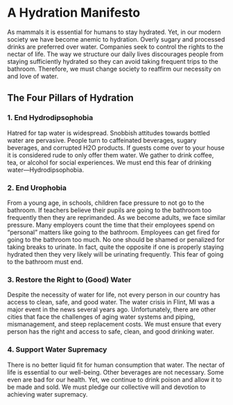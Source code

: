 # A Hydration Manifesto

As mammals it is essential for humans to stay hydrated. Yet, in our modern society we have become anemic to hydration. Overly sugary and processed drinks are preferred over water. Companies seek to control the rights to the nectar of life. The way we structure our daily lives discourages people from staying sufficiently hydrated so they can avoid taking frequent trips to the bathroom. Therefore, we must change society to reaffirm our necessity on and love of water. 

## The Four Pillars of Hydration

### 1.	End Hydrodipsophobia

Hatred for tap water is widespread. Snobbish attitudes towards bottled water are pervasive. People turn to caffeinated beverages, sugary beverages, and corrupted H2O products. If guests come over to your house it is considered rude to only offer them water. We gather to drink coffee, tea, or alcohol for social experiences. We must end this fear of drinking water—Hydrodipsophobia.

### 2.	End Urophobia

From a young age, in schools, children face pressure to not go to the bathroom. If teachers believe their pupils are going to the bathroom too frequently then they are reprimanded. As we become adults, we face similar pressure. Many employers count the time that their employees spend on “personal” matters like going to the bathroom. Employees can get fired for going to the bathroom too much. No one should be shamed or penalized for taking breaks to urinate. In fact, quite the opposite if one is properly staying hydrated then they very likely will be urinating frequently. This fear of going to the bathroom must end.

### 3.	Restore the Right to (Good) Water

Despite the necessity of water for life, not every person in our country has access to clean, safe, and good water. The water crisis in Flint, MI was a major event in the news several years ago. Unfortunately, there are other cities that face the challenges of aging water systems and piping, mismanagement, and steep replacement costs. We must ensure that every person has the right and access to safe, clean, and good drinking water. 

### 4.	Support Water Supremacy

There is no better liquid fit for human consumption that water. The nectar of life is essential to our well-being. Other beverages are not necessary. Some even are bad for our health. Yet, we continue to drink poison and allow it to be made and sold. We must pledge our collective will and devotion to achieving water supremacy.



